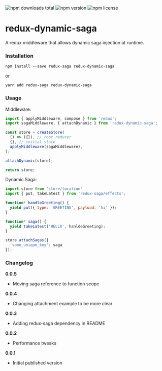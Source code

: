 ![npm downloads total](https://img.shields.io/npm/dt/redux-dynamic-saga.svg) ![npm version](https://img.shields.io/npm/v/redux-dynamic-saga.svg) ![npm license](https://img.shields.io/npm/l/redux-dynamic-saga.svg)

# redux-dynamic-saga
A redux middleware that allows dynamic saga injection at runtime.

### Installation
```
npm install --save redux-saga redux-dynamic-saga
```
or
```
yarn add redux-saga redux-dynamic-saga
```

### Usage
Middleware:
```javascript
import { applyMiddleware, compose } from 'redux';
import sagaMiddleware, { attachDynamic } from 'redux-dynamic-saga';

const store = createStore(
  () => ({}), // root reducer
  {}, // initial state
  applyMiddleware(sagaMiddleware),
);

attachDynamic(store);

return store;
```

Dynamic Saga:
```javascript
import store from 'store/location'
import { put, takeLatest } from 'redux-saga/effects';

function* handleGreeting() {
  yield put({ type: 'GREETING', payload: 'hi' });
}

function* saga() {
  yield takeLatest('HELLO', hanldeGreeting);
}

store.attachSagas({
  'some_unique_key': saga
});
```

### Changelog

**0.0.5**
- Moving saga reference to function scope

**0.0.4**
- Changing attachment example to be more clear

**0.0.3**
- Adding redux-saga dependency in README

**0.0.2**
- Performance tweaks

**0.0.1**
- Initial published version
    